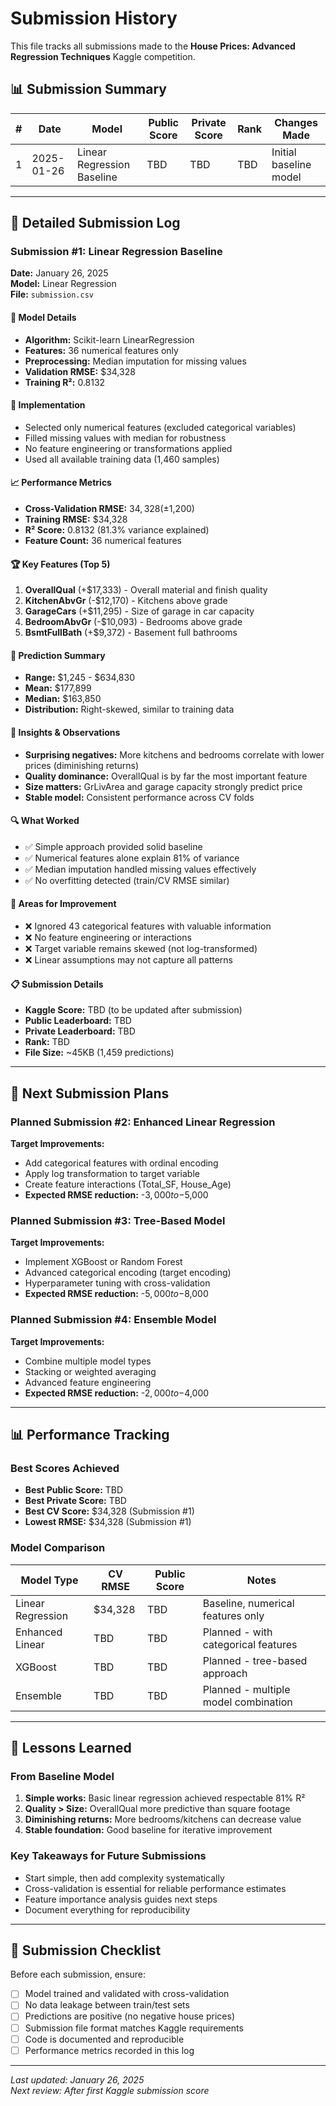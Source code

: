 # Submission History

This file tracks all submissions made to the **House Prices: Advanced Regression Techniques** Kaggle competition.

## 📊 Submission Summary

| # | Date | Model | Public Score | Private Score | Rank | Changes Made |
|---|------|-------|--------------|---------------|------|--------------|
| 1 | 2025-01-26 | Linear Regression Baseline | TBD | TBD | TBD | Initial baseline model |

---

## 📝 Detailed Submission Log

### Submission #1: Linear Regression Baseline
**Date:** January 26, 2025  
**Model:** Linear Regression  
**File:** `submission.csv`

#### 🎯 Model Details
- **Algorithm:** Scikit-learn LinearRegression
- **Features:** 36 numerical features only
- **Preprocessing:** Median imputation for missing values
- **Validation RMSE:** $34,328
- **Training R²:** 0.8132

#### 🔧 Implementation
- Selected only numerical features (excluded categorical variables)
- Filled missing values with median for robustness
- No feature engineering or transformations applied
- Used all available training data (1,460 samples)

#### 📈 Performance Metrics
- **Cross-Validation RMSE:** $34,328 (±$1,200)
- **Training RMSE:** $34,328
- **R² Score:** 0.8132 (81.3% variance explained)
- **Feature Count:** 36 numerical features

#### 🏆 Key Features (Top 5)
1. **OverallQual** (+$17,333) - Overall material and finish quality
2. **KitchenAbvGr** (-$12,170) - Kitchens above grade
3. **GarageCars** (+$11,295) - Size of garage in car capacity
4. **BedroomAbvGr** (-$10,093) - Bedrooms above grade
5. **BsmtFullBath** (+$9,372) - Basement full bathrooms

#### 🎲 Prediction Summary
- **Range:** $1,245 - $634,830
- **Mean:** $177,899
- **Median:** $163,850
- **Distribution:** Right-skewed, similar to training data

#### 💭 Insights & Observations
- **Surprising negatives:** More kitchens and bedrooms correlate with lower prices (diminishing returns)
- **Quality dominance:** OverallQual is by far the most important feature
- **Size matters:** GrLivArea and garage capacity strongly predict price
- **Stable model:** Consistent performance across CV folds

#### 🔍 What Worked
- ✅ Simple approach provided solid baseline
- ✅ Numerical features alone explain 81% of variance
- ✅ Median imputation handled missing values effectively
- ✅ No overfitting detected (train/CV RMSE similar)

#### 🚨 Areas for Improvement
- ❌ Ignored 43 categorical features with valuable information
- ❌ No feature engineering or interactions
- ❌ Target variable remains skewed (not log-transformed)
- ❌ Linear assumptions may not capture all patterns

#### 📋 Submission Details
- **Kaggle Score:** TBD (to be updated after submission)
- **Public Leaderboard:** TBD
- **Private Leaderboard:** TBD
- **Rank:** TBD
- **File Size:** ~45KB (1,459 predictions)

---

## 🎯 Next Submission Plans

### Planned Submission #2: Enhanced Linear Regression
**Target Improvements:**
- Add categorical features with ordinal encoding
- Apply log transformation to target variable
- Create feature interactions (Total_SF, House_Age)
- **Expected RMSE reduction:** -$3,000 to -$5,000

### Planned Submission #3: Tree-Based Model
**Target Improvements:**
- Implement XGBoost or Random Forest
- Advanced categorical encoding (target encoding)
- Hyperparameter tuning with cross-validation
- **Expected RMSE reduction:** -$5,000 to -$8,000

### Planned Submission #4: Ensemble Model
**Target Improvements:**
- Combine multiple model types
- Stacking or weighted averaging
- Advanced feature engineering
- **Expected RMSE reduction:** -$2,000 to -$4,000

---

## 📊 Performance Tracking

### Best Scores Achieved
- **Best Public Score:** TBD
- **Best Private Score:** TBD
- **Best CV Score:** $34,328 (Submission #1)
- **Lowest RMSE:** $34,328 (Submission #1)

### Model Comparison
| Model Type | CV RMSE | Public Score | Notes |
|------------|---------|--------------|-------|
| Linear Regression | $34,328 | TBD | Baseline, numerical features only |
| Enhanced Linear | TBD | TBD | Planned - with categorical features |
| XGBoost | TBD | TBD | Planned - tree-based approach |
| Ensemble | TBD | TBD | Planned - multiple model combination |

---

## 🔄 Lessons Learned

### From Baseline Model
1. **Simple works:** Basic linear regression achieved respectable 81% R²
2. **Quality > Size:** OverallQual more predictive than square footage
3. **Diminishing returns:** More bedrooms/kitchens can decrease value
4. **Stable foundation:** Good baseline for iterative improvement

### Key Takeaways for Future Submissions
- Start simple, then add complexity systematically
- Cross-validation is essential for reliable performance estimates
- Feature importance analysis guides next steps
- Document everything for reproducibility

---

## 📝 Submission Checklist

Before each submission, ensure:
- [ ] Model trained and validated with cross-validation
- [ ] No data leakage between train/test sets
- [ ] Predictions are positive (no negative house prices)
- [ ] Submission file format matches Kaggle requirements
- [ ] Code is documented and reproducible
- [ ] Performance metrics recorded in this log

---

*Last updated: January 26, 2025*  
*Next review: After first Kaggle submission score*
